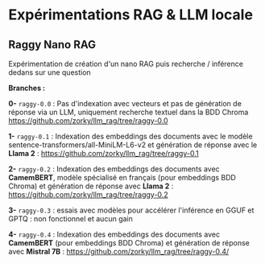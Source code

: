# Expérimentations RAG & LLM locale

## Raggy Nano RAG

Expérimentation de création d'un nano RAG puis recherche / inférence dedans sur une question

**Branches :**

**0-** `raggy-0.0` : Pas d'indexation avec vecteurs et pas de génération de réponse via un LLM, uniquement recherche textuel dans la BDD Chroma https://github.com/zorky/llm_rag/tree/raggy-0.0 

**1-** `raggy-0.1` : Indexation des embeddings des documents avec le modèle sentence-transformers/all-MiniLM-L6-v2 et génération de réponse avec le **Llama 2** : https://github.com/zorky/llm_rag/tree/raggy-0.1

**2-** `raggy-0.2` : Indexation des embeddings des documents avec **CamemBERT**, modèle spécialisé en français (pour embeddings BDD Chroma) et génération de réponse avec **Llama 2** : https://github.com/zorky/llm_rag/tree/raggy-0.2

**3-** `raggy-0.3` : essais avec modèles pour accélérer l'inférence en GGUF et GPTQ : non fonctionnel et aucun gain

**4-** `raggy-0.4` : Indexation des embeddings des documents avec **CamemBERT** (pour embeddings BDD Chroma) et génération de réponse avec **Mistral 7B** : https://github.com/zorky/llm_rag/tree/raggy-0.4/
